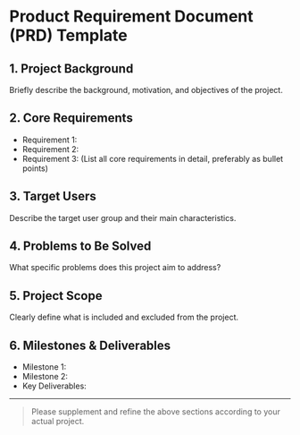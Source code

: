 # Product Requirement Document (PRD) Template

## 1. Project Background
Briefly describe the background, motivation, and objectives of the project.

## 2. Core Requirements
- Requirement 1:
- Requirement 2:
- Requirement 3:
(List all core requirements in detail, preferably as bullet points)

## 3. Target Users
Describe the target user group and their main characteristics.

## 4. Problems to Be Solved
What specific problems does this project aim to address?

## 5. Project Scope
Clearly define what is included and excluded from the project.

## 6. Milestones & Deliverables
- Milestone 1:
- Milestone 2:
- Key Deliverables:

---

> Please supplement and refine the above sections according to your actual project.

